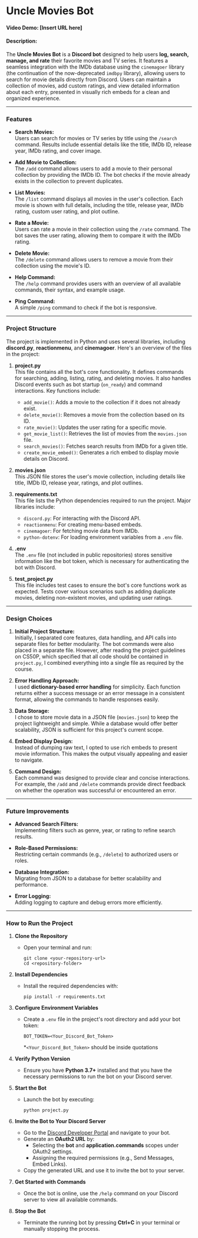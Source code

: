 # Uncle Movies Bot  
#### Video Demo: [Insert URL here]  
#### Description:  

The **Uncle Movies Bot** is a **Discord bot** designed to help users **log, search, manage, and rate** their favorite movies and TV series. It features a seamless integration with the IMDb database using the `cinemagoer` library (the continuation of the now-deprecated `imdbpy` library), allowing users to search for movie details directly from Discord. Users can maintain a collection of movies, add custom ratings, and view detailed information about each entry, presented in visually rich embeds for a clean and organized experience.

---

### **Features**

- **Search Movies:**  
  Users can search for movies or TV series by title using the `/search` command. Results include essential details like the title, IMDb ID, release year, IMDb rating, and cover image.  
   
- **Add Movie to Collection:**  
  The `/add` command allows users to add a movie to their personal collection by providing the IMDb ID. The bot checks if the movie already exists in the collection to prevent duplicates.

- **List Movies:**  
  The `/list` command displays all movies in the user's collection. Each movie is shown with full details, including the title, release year, IMDb rating, custom user rating, and plot outline.

- **Rate a Movie:**  
  Users can rate a movie in their collection using the `/rate` command. The bot saves the user rating, allowing them to compare it with the IMDb rating.

- **Delete Movie:**  
  The `/delete` command allows users to remove a movie from their collection using the movie's ID.

- **Help Command:**  
  The `/help` command provides users with an overview of all available commands, their syntax, and example usage.

- **Ping Command:**  
  A simple `/ping` command to check if the bot is responsive.

---

### **Project Structure**

The project is implemented in Python and uses several libraries, including **discord.py**, **reactionmenu**, and **cinemagoer**. Here's an overview of the files in the project:

1. **project.py**  
   This file contains all the bot's core functionality. It defines commands for searching, adding, listing, rating, and deleting movies. It also handles Discord events such as bot startup (`on_ready`) and command interactions. Key functions include:
   - `add_movie()`: Adds a movie to the collection if it does not already exist.
   - `delete_movie()`: Removes a movie from the collection based on its ID.
   - `rate_movie()`: Updates the user rating for a specific movie.
   - `get_movie_list()`: Retrieves the list of movies from the `movies.json` file.
   - `search_movies()`: Fetches search results from IMDb for a given title.
   - `create_movie_embed()`: Generates a rich embed to display movie details on Discord.

2. **movies.json**  
   This JSON file stores the user's movie collection, including details like title, IMDb ID, release year, ratings, and plot outlines.

3. **requirements.txt**  
   This file lists the Python dependencies required to run the project. Major libraries include:
   - `discord.py`: For interacting with the Discord API.
   - `reactionmenu`: For creating menu-based embeds.
   - `cinemagoer`: For fetching movie data from IMDb.
   - `python-dotenv`: For loading environment variables from a `.env` file.

4. **.env**  
   The `.env` file (not included in public repositories) stores sensitive information like the bot token, which is necessary for authenticating the bot with Discord.

5. **test_project.py**  
   This file includes test cases to ensure the bot's core functions work as expected. Tests cover various scenarios such as adding duplicate movies, deleting non-existent movies, and updating user ratings.

---

### **Design Choices**

1. **Initial Project Structure:**  
   Initially, I separated core features, data handling, and API calls into separate files for better modularity. The bot commands were also placed in a separate file. However, after reading the project guidelines on CS50P, which specified that all code should be contained in `project.py`, I combined everything into a single file as required by the course.

2. **Error Handling Approach:**  
   I used **dictionary-based error handling** for simplicity. Each function returns either a success message or an error message in a consistent format, allowing the commands to handle responses easily.

3. **Data Storage:**  
   I chose to store movie data in a JSON file (`movies.json`) to keep the project lightweight and simple. While a database would offer better scalability, JSON is sufficient for this project's current scope.

4. **Embed Display Design:**  
   Instead of dumping raw text, I opted to use rich embeds to present movie information. This makes the output visually appealing and easier to navigate.

5. **Command Design:**  
   Each command was designed to provide clear and concise interactions. For example, the `/add` and `/delete` commands provide direct feedback on whether the operation was successful or encountered an error.

---

### **Future Improvements**

- **Advanced Search Filters:**  
  Implementing filters such as genre, year, or rating to refine search results.

- **Role-Based Permissions:**  
  Restricting certain commands (e.g., `/delete`) to authorized users or roles.

- **Database Integration:**  
  Migrating from JSON to a database for better scalability and performance.

- **Error Logging:**  
  Adding logging to capture and debug errors more efficiently.

---

### **How to Run the Project**

1. **Clone the Repository**
    - Open your terminal and run:
      ```
      git clone <your-repository-url>
      cd <repository-folder>
      ```

2. **Install Dependencies**
    - Install the required dependencies with:
      ```
      pip install -r requirements.txt
      ```

3. **Configure Environment Variables**
    - Create a `.env` file in the project's root directory and add your bot token:
      ```
      BOT_TOKEN=<Your_Discord_Bot_Token>
      ```
      *`<Your_Discord_Bot_Token>` should be inside quotations

4. **Verify Python Version**
    - Ensure you have **Python 3.7+** installed and that you have the necessary permissions to run the bot on your Discord server.

5. **Start the Bot**
    - Launch the bot by executing:
      ```
      python project.py
      ```

6. **Invite the Bot to Your Discord Server**
    - Go to the [Discord Developer Portal](https://discord.com/developers/applications) and navigate to your bot.
    - Generate an **OAuth2 URL** by:
      - Selecting the **bot** and **application.commands** scopes under OAuth2 settings.
      - Assigning the required permissions (e.g., Send Messages, Embed Links).
    - Copy the generated URL and use it to invite the bot to your server.

7. **Get Started with Commands**
    - Once the bot is online, use the `/help` command on your Discord server to view all available commands.

8. **Stop the Bot**
    - Terminate the running bot by pressing **Ctrl+C** in your terminal or manually stopping the process.

